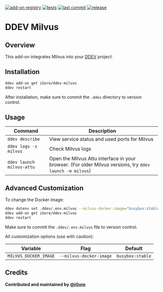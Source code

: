 [![add-on registry](https://img.shields.io/badge/DDEV-Add--on_Registry-blue)](https://addons.ddev.com)
[![tests](https://github.com/iGore/ddev-milvus/actions/workflows/tests.yml/badge.svg?branch=main)](https://github.com/iGore/ddev-milvus/actions/workflows/tests.yml?query=branch%3Amain)
[![last commit](https://img.shields.io/github/last-commit/iGore/ddev-milvus)](https://github.com/iGore/ddev-milvus/commits)
[![release](https://img.shields.io/github/v/release/iGore/ddev-milvus)](https://github.com/iGore/ddev-milvus/releases/latest)

# DDEV Milvus

## Overview

This add-on integrates Milvus into your [DDEV](https://ddev.com/) project.

## Installation

```bash
ddev add-on get iGore/ddev-milvus
ddev restart
```

After installation, make sure to commit the `.ddev` directory to version control.

## Usage

| Command | Description |
| ------- | ----------- |
| `ddev describe` | View service status and used ports for Milvus |
| `ddev logs -s milvus` | Check Milvus logs |
| `ddev launch milvus-attu` | Open the Milvus Attu interface in your browser. (For older Milvus versions, try `ddev launch -m milvus`) |

## Advanced Customization

To change the Docker image:

```bash
ddev dotenv set .ddev/.env.milvus --milvus-docker-image="busybox:stable"
ddev add-on get iGore/ddev-milvus
ddev restart
```

Make sure to commit the `.ddev/.env.milvus` file to version control.

All customization options (use with caution):

| Variable | Flag | Default |
| -------- | ---- | ------- |
| `MILVUS_DOCKER_IMAGE` | `--milvus-docker-image` | `busybox:stable` |

## Credits

**Contributed and maintained by [@iGore](https://github.com/iGore)**
